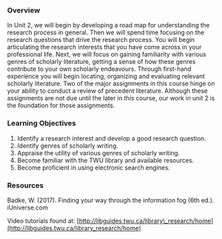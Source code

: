 ### Overview

In Unit 2,  we will begin by developing a road map for understanding the research process in general. Then we will spend time focusing on the research questions that drive the research process. You will begin articulating the research interests that you have come across in your professional life. Next, we will focus on gaining familiarity with various genres of scholarly literature, getting a sense of how these genres contribute to your own scholarly endeavours.  Through first-hand experience you will begin locating, organizing and evaluating relevant scholarly literature. Two of the major assignments in this course hinge on your ability to conduct a review of precedent literature. Although these assignments are not due until the later in this course, our work in unit 2 is the foundation for those assignments.

### Learning Objectives

1. Identify a research interest and develop a good research question.
2. Identify genres of scholarly writing. 
3. Appraise the utility of various genres of scholarly writing.
4. Become familiar with the TWU library and available resources. 
5. Become proficient in using electronic search engines. 

### Resources

Badke, W. \(2017\). Finding your way through the information fog \(6th ed.\). iUniverse.com

Video tutorials found at: [http://libguides.twu.ca/library\_research/home](http://libguides.twu.ca/library_research/home)


